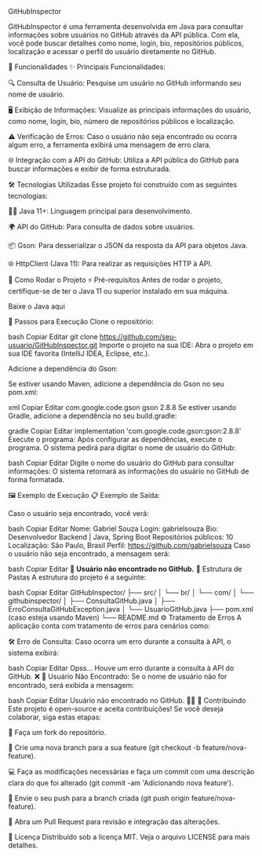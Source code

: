GitHubInspector

GitHubInspector é uma ferramenta desenvolvida em Java para consultar informações sobre usuários no GitHub através da API pública. Com ela, você pode buscar detalhes como nome, login, bio, repositórios públicos, localização e acessar o perfil do usuário diretamente no GitHub.

🚀 Funcionalidades
✨ Principais Funcionalidades:

🔍 Consulta de Usuário: Pesquise um usuário no GitHub informando seu nome de usuário.

🖥 Exibição de Informações: Visualize as principais informações do usuário, como nome, login, bio, número de repositórios públicos e localização.

⚠️ Verificação de Erros: Caso o usuário não seja encontrado ou ocorra algum erro, a ferramenta exibirá uma mensagem de erro clara.

🌐 Integração com a API do GitHub: Utiliza a API pública do GitHub para buscar informações e exibir de forma estruturada.

🛠 Tecnologias Utilizadas
Esse projeto foi construído com as seguintes tecnologias:

🧑‍💻 Java 11+: Linguagem principal para desenvolvimento.

🌍 API do GitHub: Para consulta de dados sobre usuários.

📦 Gson: Para desserializar o JSON da resposta da API para objetos Java.

🌐 HttpClient (Java 11): Para realizar as requisições HTTP à API.

🔧 Como Rodar o Projeto
⚡️ Pré-requisitos
Antes de rodar o projeto, certifique-se de ter o Java 11 ou superior instalado em sua máquina.


Baixe o Java aqui

🏁 Passos para Execução
Clone o repositório:

bash
Copiar
Editar
git clone https://github.com/seu-usuario/GitHubInspector.git
Importe o projeto na sua IDE: Abra o projeto em sua IDE favorita (IntelliJ IDEA, Eclipse, etc.).

Adicione a dependência do Gson:

Se estiver usando Maven, adicione a dependência do Gson no seu pom.xml:

xml
Copiar
Editar
<dependency>
    <groupId>com.google.code.gson</groupId>
    <artifactId>gson</artifactId>
    <version>2.8.8</version>
</dependency>
Se estiver usando Gradle, adicione a dependência no seu build.gradle:

gradle
Copiar
Editar
implementation 'com.google.code.gson:gson:2.8.8'
Execute o programa: Após configurar as dependências, execute o programa. O sistema pedirá para digitar o nome de usuário do GitHub:

bash
Copiar
Editar
Digite o nome do usuário do GitHub para consultar informações: 
O sistema retornará as informações do usuário no GitHub de forma formatada.

🖼 Exemplo de Execução
📋 Exemplo de Saída:

Caso o usuário seja encontrado, você verá:


bash
Copiar
Editar
Nome: Gabriel Souza
Login: gabrielsouza
Bio: Desenvolvedor Backend | Java, Spring Boot
Repositórios públicos: 10
Localização: São Paulo, Brasil
Perfil: https://github.com/gabrielsouza
Caso o usuário não seja encontrado, a mensagem será:

bash
Copiar
Editar
🚨 **Usuário não encontrado no GitHub.**
📂 Estrutura de Pastas
A estrutura do projeto é a seguinte:

bash
Copiar
Editar
GitHubInspector/
├── src/
│   └── br/
│       └── com/
│           └── githubinspector/
│               ├── ConsultaGitHub.java
│               ├── ErroConsultaGitHubException.java
│               └── UsuarioGitHub.java
├── pom.xml (caso esteja usando Maven)
└── README.md
⚙️ Tratamento de Erros
A aplicação conta com tratamento de erros para cenários como:

🛠 Erro de Consulta: Caso ocorra um erro durante a consulta à API, o sistema exibirá:

bash
Copiar
Editar
Opss... Houve um erro durante a consulta à API do GitHub. ❌
🚫 Usuário Não Encontrado: Se o nome de usuário não for encontrado, será exibida a mensagem:

bash
Copiar
Editar
Usuário não encontrado no GitHub. 🙅‍♂️
📝 Contribuindo
Este projeto é open-source e aceita contribuições! Se você deseja colaborar, siga estas etapas:

🍴 Faça um fork do repositório.

🌱 Crie uma nova branch para a sua feature (git checkout -b feature/nova-feature).

💻 Faça as modificações necessárias e faça um commit com uma descrição clara do que foi alterado (git commit -am 'Adicionando nova feature').

🚀 Envie o seu push para a branch criada (git push origin feature/nova-feature).

🔄 Abra um Pull Request para revisão e integração das alterações.

📄 Licença
Distribuído sob a licença MIT. Veja o arquivo LICENSE para mais detalhes.
